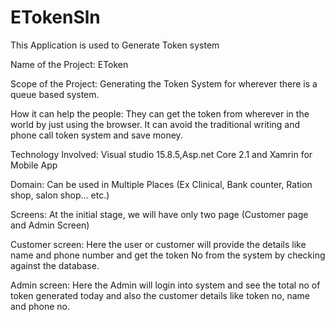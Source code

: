 # ETokenSln
This Application is used to Generate Token system


Name of the Project: EToken

Scope of the Project: Generating the Token System for wherever there is a queue based system.

How it can help the people:  They can get the token from wherever in the world by just using the browser. 
It can avoid the traditional writing and phone call token system and save money.

Technology Involved: Visual studio 15.8.5,Asp.net Core 2.1 and Xamrin for Mobile App

Domain: Can be used in Multiple Places (Ex Clinical, Bank counter, Ration shop, salon shop... etc.)

Screens: At the initial stage, we will have only two page (Customer page and Admin Screen)

Customer screen: Here the user or customer will provide the details like name and phone number 
and get the token No from the system by checking against the database.

Admin screen: Here the Admin will login into system and see the total no of token generated today 
and also the customer details like token no, name and phone no.

